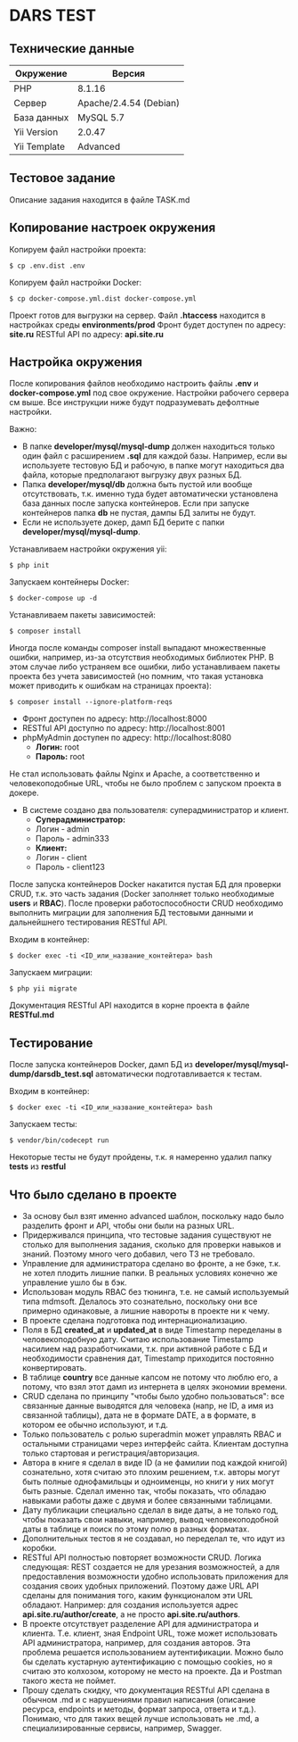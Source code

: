# DARS TEST

## Технические данные

| Окружение      | Версия |
| --------- | -----|
| PHP  | 8.1.16 |
| Сервер     |  Apache/2.4.54 (Debian) |
| База данных      |    MySQL 5.7 |
| Yii Version      |   2.0.47 |
| Yii Template      |   Advanced |

## Тестовое задание

Описание задания находится в файле TASK.md

## Копирование настроек окружения

Копируем файл настройки проекта:

`$ cp .env.dist .env`

Копируем файл настройки Docker:

`$ cp docker-compose.yml.dist docker-compose.yml`

Проект готов для выгрузки на сервер. Файл **.htaccess** находится в настройках среды **environments/prod**
Фронт будет доступен по адресу: **site.ru**
RESTful API по адресу: **api.site.ru**

## Настройка окружения

После копирования файлов необходимо настроить файлы **.env** и **docker-compose.yml** под свое окружение. Настройки рабочего сервера см выше. Все инструкции ниже будут подразумевать дефолтные настройки.

Важно:
- В папке **developer/mysql/mysql-dump** должен находиться только один файл с расширением **.sql** для каждой базы. Например, если вы используете тестовую БД и рабочую, в папке могут находиться два файла, которые предполагают выгрузку двух разных БД.
- Папка **developer/mysql/db** должна быть пустой или вообще отсутствовать, т.к. именно туда будет автоматически установлена база данных после запуска контейнеров. Если при запуске контейнеров папка **db** не пустая, дампы БД залиты не будут.
- Если не используете докер, дамп БД берите с папки **developer/mysql/mysql-dump**.

Устанавливаем настройки окружения yii:

`$ php init`

Запускаем контейнеры Docker:

`$ docker-compose up -d`

Устанавливаем пакеты зависимостей:

`$ composer install`

Иногда после команды composer install выпадают множественные ошибки, например, из-за отсутствия необходимых библиотек PHP. В этом случае либо устраняем все ошибки, либо устанавливаем пакеты проекта без учета зависимостей (но помним, что такая установка может приводить к ошибкам на страницах проекта):

`$ composer install --ignore-platform-reqs`

+ Фронт доступен по адресу: http://localhost:8000
+ RESTful API доступно по адресу: http://localhost:8001
+ phpMyAdmin доступен по адресу: http://localhost:8080
  * **Логин:** root
  * **Пароль:** root

Не стал использовать файлы Nginx и Apache, а соответственно и человекоподобные URL, чтобы не было проблем с запуском проекта в докере.

+ В системе создано два пользователя: суперадминистратор и клиент.
  * **Суперадминистратор:**
  * Логин - admin
  * Пароль - admin333
  * **Клиент:**
  * Логин - client
  * Пароль - client123

После запуска контейнеров Docker накатится пустая БД для проверки CRUD, т.к. это часть задания (Docker заполняет только необходимые **users** и **RBAC**). После проверки работоспособности CRUD необходимо выполнить миграции для заполнения БД тестовыми данными и дальнейшнего тестирования RESTful API.

Входим в контейнер:

`$ docker exec -ti <ID_или_название_контейтера> bash`

Запускаем миграции:

`$ php yii migrate`

Документация RESTful API находится в корне проекта в файле **RESTful.md**

## Тестирование
После запуска контейнеров Docker, дамп БД из **developer/mysql/mysql-dump/darsdb_test.sql** автоматически подготавливается к тестам.

Входим в контейнер:

`$ docker exec -ti <ID_или_название_контейтера> bash`

Запускаем тесты:

`$ vendor/bin/codecept run`

Некоторые тесты не будут пройдены, т.к. я намеренно удалил папку **tests** из **restful**

## Что было сделано в проекте
+ За основу был взят именно advanced шаблон, поскольку надо было разделить фронт и API, чтобы они были на разных URL.
+ Придерживался принципа, что тестовые задания существуют не столько для выполнения задания, сколько для проверки навыков и знаний. Поэтому много чего добавил, чего ТЗ не требовало.
+ Управление для администратора сделано во фронте, а не бэке, т.к. не хотел плодить лишние папки. В реальных условиях конечно же управление ушло бы в бэк.
+ Использован модуль RBAC без тюнинга, т.е. не самый используемый типа mdmsoft. Делалось это сознательно, поскольку они все примерно одинаковые, а лишние навороты в проекте ни к чему.
+ В проекте сделана подготовка под интернационализацию.
+ Поля в БД **created_at** и **updated_at** в виде Timestamp переделаны в человекоподобную дату. Считаю использование Timestamp насилием над разработчиками, т.к. при активной работе с БД и необходимости сравнения дат, Timestamp приходится постоянно конвертировать.
+ В таблице **country** все данные капсом не потому что люблю его, а потому, что взял этот дамп из интернета в целях экономии времени.
+ CRUD сделана по принципу "чтобы было удобно пользоваться": все связанные данные выводятся для человека (напр, не ID, а имя из связанной таблицы), дата не в формате DATE, а в формате, в котором ее обычно используют, и т.д.
+ Только пользователь с ролью superadmin может управлять RBAC и остальными страницами через интерфейс сайта. Клиентам доступна только стартовая и регистрация/авторизация.
+ Автора в книге я сделал в виде ID (а не фамилии под каждой книгой) сознательно, хотя считаю это плохим решением, т.к. авторы могут быть полные однофамильцы и одноименцы, но книги у них могут быть разные. Сделал именно так, чтобы показать, что обладаю навыками работы даже с двумя и более связанными таблицами.
+ Дату публикации специально сделал в виде даты, а не только год, чтобы показать свои навыки, например, вывод человекоподобной даты в таблице и поиск по этому полю в разных форматах.
+ Дополнительных тестов я не создавал, но переделал те, что идут из коробки.
+ RESTful API полностью повторяет возможности CRUD. Логика следующая: REST создается не для урезания возможностей, а для предоставления возможности удобно использовать приложения для создания своих удобных приложений. Поэтому даже URL API сделаны для понимания того, каким функционалом эти URL обладают. Например: для создания используется адрес **api.site.ru/author/create**, а не просто **api.site.ru/authors**.
+ В проекте отсутствует разделение API для администратора и клиента. Т.е. клиент, зная Endpoint URL, тоже может использовать API администратора, например, для создания авторов. Эта проблема решается использованием аутентификации. Можно было бы сделать кустарную аутентификацию с помощью cookies, но я считаю это колхозом, которому не место на проекте. Да и Postman такого жеста не поймет.
+ Прошу сделать скидку, что документация RESTful API сделана в обычном .md и с нарушениями правил написания (описание ресурса, endpoints и методы, формат запроса, ответа и т.д.). Понимаю, что для таких вещей лучше использовать не .md, а специализированные сервисы, например, Swagger.